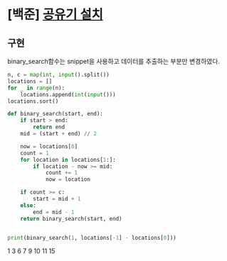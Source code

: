 # [백준] [공유기 설치](https://www.acmicpc.net/problem/2110)

## 구현

binary_search함수는 snippet을 사용하고 데이터를 추출하는 부분만 변경하였다.

```py
n, c = map(int, input().split())
locations = []
for _ in range(n):
    locations.append(int(input()))
locations.sort()

def binary_search(start, end):
    if start > end:
        return end
    mid = (start + end) // 2

    now = locations[0]
    count = 1
    for location in locations[1:]:
        if location - now >= mid:
            count += 1
            now = location

    if count >= c:
        start = mid + 1
    else:
        end = mid - 1
    return binary_search(start, end)


print(binary_search(1, locations[-1] - locations[0]))
```

1 3 6 7 9 10 11 15